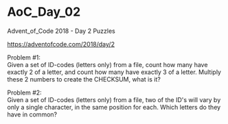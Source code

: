 # AoC_Day_02
Advent_of_Code 2018 - Day 2 Puzzles

https://adventofcode.com/2018/day/2

Problem #1:\
Given a set of ID-codes (letters only) from a file, count how many have exactly 2 of a letter, and count how many have exactly 3 of a letter.  Multiply these 2 numbers to create the CHECKSUM, what is it?

Problem #2:\
Given a set of ID-codes (letters only) from a file, two of the ID's will vary by only a single character, in the same position for each.  Which letters do they have in common?
